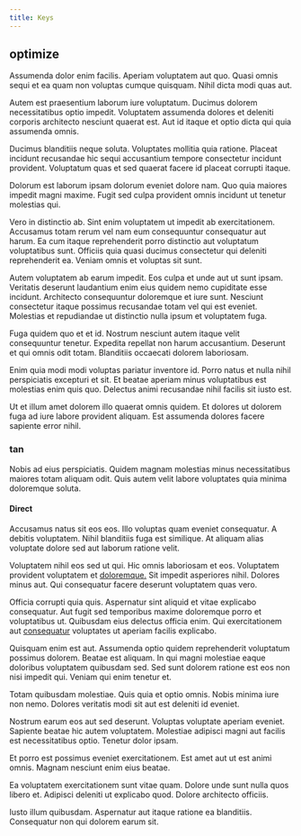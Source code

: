```yaml
---
title: Keys
---
```


## optimize

Assumenda dolor enim facilis. Aperiam voluptatem aut quo. Quasi omnis sequi et ea quam non voluptas cumque quisquam. Nihil dicta modi quas aut.

Autem est praesentium laborum iure voluptatum. Ducimus dolorem necessitatibus optio impedit. Voluptatem assumenda dolores et deleniti corporis architecto nesciunt quaerat est. Aut id itaque et optio dicta qui quia assumenda omnis.

Ducimus blanditiis neque soluta. Voluptates mollitia quia ratione. Placeat incidunt recusandae hic sequi accusantium tempore consectetur incidunt provident. Voluptatum quas et sed quaerat facere id placeat corrupti itaque.

Dolorum est laborum ipsam dolorum eveniet dolore nam. Quo quia maiores impedit magni maxime. Fugit sed culpa provident omnis incidunt ut tenetur molestias qui.

Vero in distinctio ab. Sint enim voluptatem ut impedit ab exercitationem. Accusamus totam rerum vel nam eum consequuntur consequatur aut harum. Ea cum itaque reprehenderit porro distinctio aut voluptatum voluptatibus sunt. Officiis quia quasi ducimus consectetur qui deleniti reprehenderit ea. Veniam omnis et voluptas sit sunt.

Autem voluptatem ab earum impedit. Eos culpa et unde aut ut sunt ipsam. Veritatis deserunt laudantium enim eius quidem nemo cupiditate esse incidunt. Architecto consequuntur doloremque et iure sunt. Nesciunt consectetur itaque possimus recusandae totam vel qui est eveniet. Molestias et repudiandae ut distinctio nulla ipsum et voluptatem fuga.

Fuga quidem quo et et id. Nostrum nesciunt autem itaque velit consequuntur tenetur. Expedita repellat non harum accusantium. Deserunt et qui omnis odit totam. Blanditiis occaecati dolorem laboriosam.

Enim quia modi modi voluptas pariatur inventore id. Porro natus et nulla nihil perspiciatis excepturi et sit. Et beatae aperiam minus voluptatibus est molestias enim quis quo. Delectus animi recusandae nihil facilis sit iusto est.

Ut et illum amet dolorem illo quaerat omnis quidem. Et dolores ut dolorem fuga ad iure labore provident aliquam. Est assumenda dolores facere sapiente error nihil.

### tan

Nobis ad eius perspiciatis. Quidem magnam molestias minus necessitatibus maiores totam aliquam odit. Quis autem velit labore voluptates quia minima doloremque soluta.

#### Direct

Accusamus natus sit eos eos. Illo voluptas quam eveniet consequatur. A debitis voluptatem. Nihil blanditiis fuga est similique. At aliquam alias voluptate dolore sed aut laborum ratione velit.

Voluptatem nihil eos sed ut qui. Hic omnis laboriosam et eos. Voluptatem provident voluptatem et [doloremque.](/facere/temporibus/adipisci/praesentium/hacking_generating.md) Sit impedit asperiores nihil. Dolores minus aut. Qui consequatur facere deserunt voluptatem quas vero.

Officia corrupti quia quis. Aspernatur sint aliquid et vitae explicabo consequatur. Aut fugit sed temporibus maxime doloremque porro et voluptatibus ut. Quibusdam eius delectus officia enim. Qui exercitationem aut [consequatur](/facere/temporibus/consequatur/qui/multi_byte_cross_platform_green.md) voluptates ut aperiam facilis explicabo.

Quisquam enim est aut. Assumenda optio quidem reprehenderit voluptatum possimus dolorem. Beatae est aliquam. In qui magni molestiae eaque doloribus voluptatem quibusdam sed. Sed sunt dolorem ratione est eos non nisi impedit qui. Veniam qui enim tenetur et.

Totam quibusdam molestiae. Quis quia et optio omnis. Nobis minima iure non nemo. Dolores veritatis modi sit aut est deleniti id eveniet.

Nostrum earum eos aut sed deserunt. Voluptas voluptate aperiam eveniet. Sapiente beatae hic autem voluptatem. Molestiae adipisci magni aut facilis est necessitatibus optio. Tenetur dolor ipsam.

Et porro est possimus eveniet exercitationem. Est amet aut ut est animi omnis. Magnam nesciunt enim eius beatae.

Ea voluptatem exercitationem sunt vitae quam. Dolore unde sunt nulla quos libero et. Adipisci deleniti ut explicabo quod. Dolore architecto officiis.

Iusto illum quibusdam. Aspernatur aut itaque ratione ea blanditiis. Consequatur non qui dolorem earum sit.
